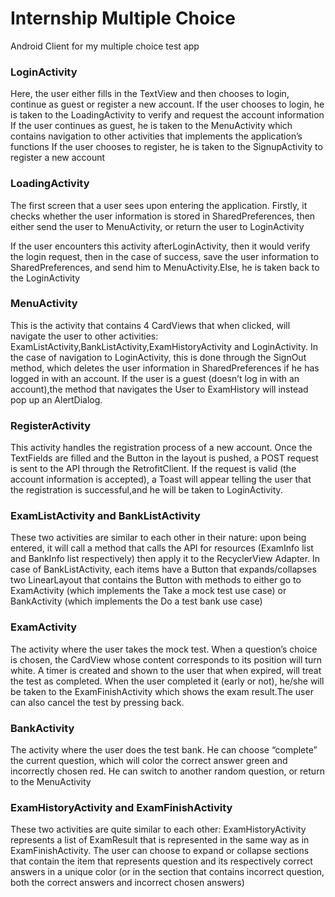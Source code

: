 # Internship Multiple Choice
Android Client for my multiple choice test app
### LoginActivity

Here, the user either fills in the TextView and then chooses to login, continue as guest or register a new account. 
If the user chooses to login, he is taken to the LoadingActivity to verify and request the account information 
If the user continues as guest, he is taken to the MenuActivity which contains navigation to other activities that implements the application’s functions
If the user chooses to register, he is taken to the SignupActivity to register a new account 

### LoadingActivity

The first screen that a user sees upon entering the application. Firstly, it checks whether the user information is stored in SharedPreferences, then either send the user to MenuActivity, or return the user to LoginActivity

If the user encounters this activity afterLoginActivity, then it would verify the login request, then in the case of success, save the user information to SharedPreferences, and send him to MenuActivity.Else, he is taken back to the LoginActivity


### MenuActivity

This is the activity that contains 4 CardViews that when clicked, will navigate the user to other activities: ExamListActivity,BankListActivity,ExamHistoryActivity and LoginActivity. 
In the case of navigation to LoginActivity, this is done through the SignOut method, which deletes the user information in SharedPreferences if he has logged in with an account.
If the user is a guest (doesn’t log in with an account),the method that navigates the User to ExamHistory will instead pop up an AlertDialog.

### RegisterActivity

This activity handles the registration process of a new account. Once the TextFields are filled and the Button in the layout is pushed, a POST request is sent to the API through the RetrofitClient. If the request is valid (the account information is accepted), a Toast will appear telling the user that the registration is successful,and he will be taken to LoginActivity.

### ExamListActivity and BankListActivity

These two activities are similar to each other in their nature: upon being entered, it will call a method that calls the API for resources (ExamInfo list and BankInfo list respectively) then apply it to the RecyclerView Adapter. In case of BankListActivity, each items have a Button that expands/collapses two LinearLayout that contains the Button with methods to either go to ExamActivity (which implements the Take a mock test use case) or BankActivity (which implements the Do a test bank use case)

### ExamActivity

The activity where the user takes the mock test. When a question’s choice is chosen, the CardView whose content corresponds to its position will turn white. A timer is created and shown to the user that when expired, will treat the test as completed. When the user completed it (early or not), he/she will be taken to the ExamFinishActivity which shows the exam result.The user can also cancel the test by pressing back.

### BankActivity

The activity where the user does the test bank. He can choose “complete” the current question, which will color the correct answer green and incorrectly chosen red. He can switch to another random question, or return to the MenuActivity

### ExamHistoryActivity and ExamFinishActivity

These two activities are quite similar to each other: ExamHistoryActivity represents a list of ExamResult that is represented in the same way as in ExamFinishActivity. The user can choose to expand or collapse sections that contain the item that represents question and its respectively correct answers in a unique color (or in the section that contains incorrect question, both the correct answers and incorrect chosen answers)
